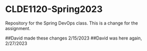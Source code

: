# CLDE1120-Spring2023
Repository for the Spring DevOps class.
This is a change for the assignment.

##David made these changes 2/15/2023
##David was here again, 2/27/2023
